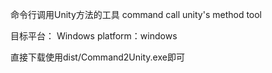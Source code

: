 命令行调用Unity方法的工具 
command call unity's method tool

目标平台：
Windows platform：windows

直接下载使用dist/Command2Unity.exe即可
